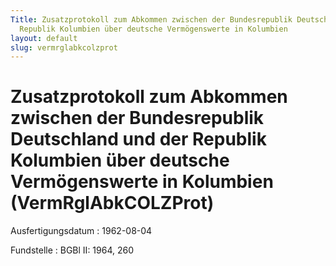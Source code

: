 ```yaml
---
Title: Zusatzprotokoll zum Abkommen zwischen der Bundesrepublik Deutschland und der
  Republik Kolumbien über deutsche Vermögenswerte in Kolumbien
layout: default
slug: vermrglabkcolzprot
---
```


# Zusatzprotokoll zum Abkommen zwischen der Bundesrepublik Deutschland und der Republik Kolumbien über deutsche Vermögenswerte in Kolumbien (VermRglAbkCOLZProt)

Ausfertigungsdatum
:   1962-08-04

Fundstelle
:   BGBl II: 1964, 260

